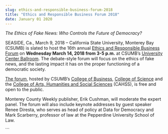 ```yaml
---
slug: ethics-and-responsible-business-forum-2018
title: "Ethics and Responsible Business Forum 2018"
date: January 01 2020
---
```


 
<p><i>The Ethics of Fake News: Who Controls the Future of Democracy?</i></p>
<p>
  SEASIDE, Ca., March 9, 2018 – California State University, Monterey Bay
  (CSUMB) is slated to host the 16th annual
  <a
    href="https://csumb.edu/business/events/16th-annual-ethics-and-responsible-business-forum"
    >Ethics and Responsible Business Forum</a
  >
  on <b>Wednesday March 14, 2018 from 3-5 p.m.</b> at CSUMB’s
  <a href="https://csumb.edu/directory/buildings/university-center"
    >University Center Ballroom</a
  >. The debate-style forum will focus on the ethics of fake news, and the
  lasting impact it has on the proper functioning of a democratic society.
</p>
<p>
  <a
    href="https://csumb.edu/business/events/16th-annual-ethics-and-responsible-business-forum"
    >The forum</a
  >, hosted by CSUMB’s <a href="/business">College of Business</a>,
  <a href="/science">College of Science</a> and the
  <a href="/cahss">College of Arts, Humanities and Social Sciences</a> (CAHSS),
  is free and open to the public.
</p>
<p>
  Monterey County Weekly publisher, Erik Cushman, will moderate the expert
  panel. The forum will also include keynote addresses by guest speaker Renee
  Diresta, who serves as head of policy at Data for Democracy and Mark
  Scarberry, professor of law at the Pepperdine University School of Law.
</p>
```
